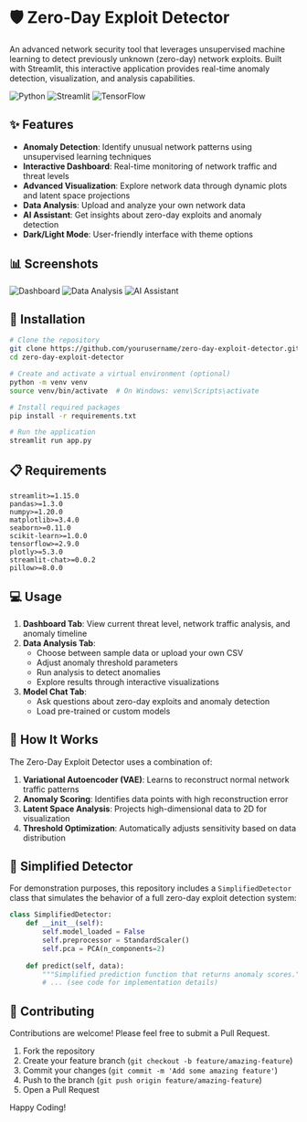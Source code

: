 # 🛡️ Zero-Day Exploit Detector

An advanced network security tool that leverages unsupervised machine learning to detect previously unknown (zero-day) network exploits. Built with Streamlit, this interactive application provides real-time anomaly detection, visualization, and analysis capabilities.

![Python](https://img.shields.io/badge/Python-3.7+-blue.svg)
![Streamlit](https://img.shields.io/badge/Streamlit-1.15+-red.svg)
![TensorFlow](https://img.shields.io/badge/TensorFlow-2.9+-orange.svg)

## ✨ Features

- **Anomaly Detection**: Identify unusual network patterns using unsupervised learning techniques
- **Interactive Dashboard**: Real-time monitoring of network traffic and threat levels
- **Advanced Visualization**: Explore network data through dynamic plots and latent space projections
- **Data Analysis**: Upload and analyze your own network data
- **AI Assistant**: Get insights about zero-day exploits and anomaly detection
- **Dark/Light Mode**: User-friendly interface with theme options

## 📊 Screenshots

![Dashboard](https://via.placeholder.com/800x400)
![Data Analysis](https://via.placeholder.com/800x400)
![AI Assistant](https://via.placeholder.com/800x400)

## 🚀 Installation

```bash
# Clone the repository
git clone https://github.com/yourusername/zero-day-exploit-detector.git
cd zero-day-exploit-detector

# Create and activate a virtual environment (optional)
python -m venv venv
source venv/bin/activate  # On Windows: venv\Scripts\activate

# Install required packages
pip install -r requirements.txt

# Run the application
streamlit run app.py
```

## 📋 Requirements

```
streamlit>=1.15.0
pandas>=1.3.0
numpy>=1.20.0
matplotlib>=3.4.0
seaborn>=0.11.0
scikit-learn>=1.0.0
tensorflow>=2.9.0
plotly>=5.3.0
streamlit-chat>=0.0.2
pillow>=8.0.0
```

## 💻 Usage

1. **Dashboard Tab**: View current threat level, network traffic analysis, and anomaly timeline
2. **Data Analysis Tab**:
   - Choose between sample data or upload your own CSV
   - Adjust anomaly threshold parameters
   - Run analysis to detect anomalies
   - Explore results through interactive visualizations
3. **Model Chat Tab**:
   - Ask questions about zero-day exploits and anomaly detection
   - Load pre-trained or custom models

## 🧠 How It Works

The Zero-Day Exploit Detector uses a combination of:

1. **Variational Autoencoder (VAE)**: Learns to reconstruct normal network traffic patterns
2. **Anomaly Scoring**: Identifies data points with high reconstruction error
3. **Latent Space Analysis**: Projects high-dimensional data to 2D for visualization
4. **Threshold Optimization**: Automatically adjusts sensitivity based on data distribution

## 🤖 Simplified Detector

For demonstration purposes, this repository includes a `SimplifiedDetector` class that simulates the behavior of a full zero-day exploit detection system:

```python
class SimplifiedDetector:
    def __init__(self):
        self.model_loaded = False
        self.preprocessor = StandardScaler()
        self.pca = PCA(n_components=2)
        
    def predict(self, data):
        """Simplified prediction function that returns anomaly scores."""
        # ... (see code for implementation details)
```


## 👥 Contributing

Contributions are welcome! Please feel free to submit a Pull Request.

1. Fork the repository
2. Create your feature branch (`git checkout -b feature/amazing-feature`)
3. Commit your changes (`git commit -m 'Add some amazing feature'`)
4. Push to the branch (`git push origin feature/amazing-feature`)
5. Open a Pull Request

Happy Coding!
